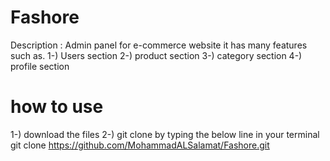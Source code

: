# Fashore

Description : Admin panel for e-commerce website it has many features such as.
1-) Users section
2-) product section
3-) category section
4-) profile section

# how to use

1-) download the files
2-) git clone by typing the below line in your terminal
git clone https://github.com/MohammadALSalamat/Fashore.git
